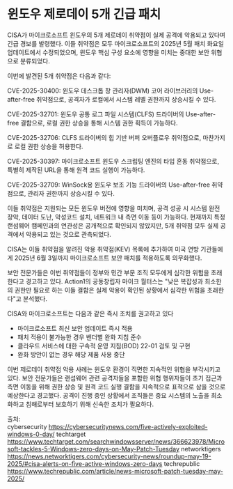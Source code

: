 # 윈도우 제로데이 5개 긴급 패치

CISA가 마이크로소프트 윈도우의 5개 제로데이 취약점이 실제 공격에 악용되고 있다며 긴급 경보를 발령했다. 이들 취약점은 모두 마이크로소프트의 2025년 5월 패치 화요일 업데이트에서 수정되었으며, 윈도우 핵심 구성 요소에 영향을 미치는 중대한 보안 위협으로 분류되었다.

이번에 발견된 5개 취약점은 다음과 같다:

CVE-2025-30400: 윈도우 데스크톱 창 관리자(DWM) 코어 라이브러리의 Use-after-free 취약점으로, 공격자가 로컬에서 시스템 레벨 권한까지 상승시킬 수 있다.

CVE-2025-32701: 윈도우 공통 로그 파일 시스템(CLFS) 드라이버의 Use-after-free 결함으로, 로컬 권한 상승을 통해 시스템 권한 획득이 가능하다.

CVE-2025-32706: CLFS 드라이버의 힙 기반 버퍼 오버플로우 취약점으로, 마찬가지로 로컬 권한 상승을 허용한다.

CVE-2025-30397: 마이크로소프트 윈도우 스크립팅 엔진의 타입 혼동 취약점으로, 특별히 제작된 URL을 통해 원격 코드 실행이 가능하다.

CVE-2025-32709: WinSock용 윈도우 보조 기능 드라이버의 Use-after-free 취약점으로, 관리자 권한까지 상승시킬 수 있다.

이들 취약점은 지원되는 모든 윈도우 버전에 영향을 미치며, 공격 성공 시 시스템 완전 장악, 데이터 도난, 악성코드 설치, 네트워크 내 측면 이동 등이 가능하다. 현재까지 특정 랜섬웨어 캠페인과의 연관성은 공개적으로 확인되지 않았지만, 5개 취약점 모두 실제 공격에서 악용되고 있는 것으로 관측되었다.

CISA는 이들 취약점을 알려진 악용 취약점(KEV) 목록에 추가하여 미국 연방 기관들에게 2025년 6월 3일까지 마이크로소프트 보안 패치를 적용하도록 의무화했다.

보안 전문가들은 이번 취약점들이 정부와 민간 부문 조직 모두에게 심각한 위험을 초래한다고 경고하고 있다. Action1의 공동창립자 마이크 월터스는 "낮은 복잡성과 최소한의 권한만 필요로 하는 이들 결함은 실제 악용이 확인된 상황에서 심각한 위험을 초래한다"고 분석했다.

CISA와 마이크로소프트는 다음과 같은 즉시 조치를 권고하고 있다
- 마이크로소프트 최신 보안 업데이트 즉시 적용
- 패치 적용이 불가능한 경우 벤더별 완화 지침 준수
- 클라우드 서비스에 대한 구속적 운영 지침(BOD) 22-01 검토 및 구현
- 완화 방안이 없는 경우 해당 제품 사용 중단

이번 제로데이 취약점 악용 사례는 윈도우 환경이 직면한 지속적인 위협을 부각시키고 있다. 보안 전문가들은 랜섬웨어 관련 공격자들을 포함한 위협 행위자들이 초기 접근과 측면 이동을 위해 권한 상승 및 원격 코드 실행 결함을 지속적으로 표적으로 삼을 것으로 예상한다고 경고했다. 공격이 진행 중인 상황에서 조직들은 중요 시스템의 노출을 최소화하고 침해로부터 보호하기 위해 신속한 조치가 필요하다.

출처:<br>
cybersecurity
https://cybersecuritynews.com/five-actively-exploited-windows-0-day/
techtarget
https://www.techtarget.com/searchwindowsserver/news/366623978/Microsoft-tackles-5-Windows-zero-days-on-May-Patch-Tuesday
networktigers
https://news.networktigers.com/cybersecurity-news/roundup-may-19-2025/#cisa-alerts-on-five-active-windows-zero-days
techrepublic
https://www.techrepublic.com/article/news-microsoft-patch-tuesday-may-2025/